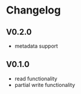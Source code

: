 # Changelog

## V0.2.0
- metadata support

## V0.1.0
- read functionality
- partial write functionality
